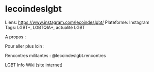 # lecoindeslgbt

Liens: https://www.instagram.com/lecoindeslgbt/
Plateforme: Instagram
Tags: LGBT+, LGBTQIA+, actualité LGBT

A propos :

Pour aller plus loin :

Rencontres militantes : @lecoindeslgbt.rencontres

LGBT Info Wiki (site internet)